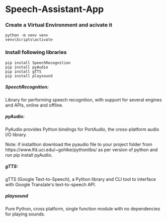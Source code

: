 <h1>Speech-Assistant-App</h1>


<h3><b>Create a Virtual Environment and acivate it</b></h3>

	python -m venv venv
	venv\Scripts\activate

<h3><b>Install following libraries</b></h3>
	
	pip install SpeechRecognition
	pip install pyAudio 
	pip install gTTS
	pip install playsound
	
<h5>SpeechRecognition:</h5>
<p>Library for performing speech recognition, with support for several engines and APIs, online and offline.</p>

<h5>pyAudio:</h5>
<p>PyAudio provides Python bindings for PortAudio, the cross-platform audio I/O library.</p>
<p>Note: if installtion download the pyaudio file to your project folder from https://www.lfd.uci.edu/~gohlke/pythonlibs/ as per version of python and run pip install pyAudio.</p>

<h5>gTTS:</h5>
<p>gTTS (Google Text-to-Speech), a Python library and CLI tool to interface with Google Translate's text-to-speech API.</p>

<h5>playsound</h5>
<p>Pure Python, cross platform, single function module with no dependencies for playing sounds.</p>
